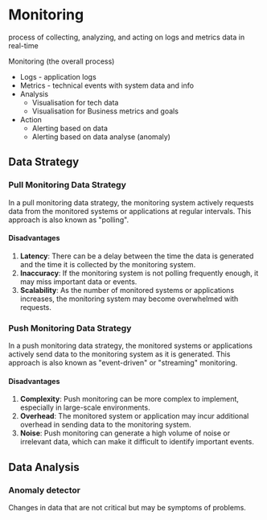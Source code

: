 # Monitoring

process of collecting, analyzing, and acting on logs and metrics data in real-time

Monitoring (the overall process)

- Logs - application logs
- Metrics - technical events with system data and info
- Analysis
	- Visualisation for tech data
	- Visualisation for Business metrics and goals
- Action
	- Alerting based on data
	- Alerting based on data analyse (anomaly)

## Data Strategy
### Pull Monitoring Data Strategy

In a pull monitoring data strategy, the monitoring system actively requests data from the monitored systems or applications at regular intervals. This approach is also known as "polling".

#### Disadvantages

1. **Latency**: There can be a delay between the time the data is generated and the time it is collected by the monitoring system.
2. **Inaccuracy**: If the monitoring system is not polling frequently enough, it may miss important data or events.
3. **Scalability**: As the number of monitored systems or applications increases, the monitoring system may become overwhelmed with requests.

### Push Monitoring Data Strategy

In a push monitoring data strategy, the monitored systems or applications actively send data to the monitoring system as it is generated. This approach is also known as "event-driven" or "streaming" monitoring.

#### Disadvantages

1. **Complexity**: Push monitoring can be more complex to implement, especially in large-scale environments.
2. **Overhead**: The monitored system or application may incur additional overhead in sending data to the monitoring system.
3. **Noise**: Push monitoring can generate a high volume of noise or irrelevant data, which can make it difficult to identify important events.

## Data Analysis 

### Anomaly detector

Changes in data that are not critical but may be symptoms of problems.
